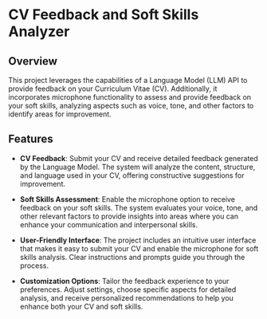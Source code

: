 # CV Feedback and Soft Skills Analyzer

## Overview

This project leverages the capabilities of a Language Model (LLM) API to provide feedback on your Curriculum Vitae (CV). Additionally, it incorporates microphone functionality to assess and provide feedback on your soft skills, analyzing aspects such as voice, tone, and other factors to identify areas for improvement.

## Features

- **CV Feedback**: Submit your CV and receive detailed feedback generated by the Language Model. The system will analyze the content, structure, and language used in your CV, offering constructive suggestions for improvement.

- **Soft Skills Assessment**: Enable the microphone option to receive feedback on your soft skills. The system evaluates your voice, tone, and other relevant factors to provide insights into areas where you can enhance your communication and interpersonal skills.

- **User-Friendly Interface**: The project includes an intuitive user interface that makes it easy to submit your CV and enable the microphone for soft skills analysis. Clear instructions and prompts guide you through the process.

- **Customization Options**: Tailor the feedback experience to your preferences. Adjust settings, choose specific aspects for detailed analysis, and receive personalized recommendations to help you enhance both your CV and soft skills.
